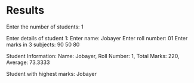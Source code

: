 # Results
Enter the number of students: 1

Enter details of student 1:
Enter name: Jobayer
Enter roll number: 01
Enter marks in 3 subjects: 90 50 80

Student Information:
Name: Jobayer, Roll Number: 1, Total Marks: 220, Average: 73.3333

Student with highest marks: Jobayer
